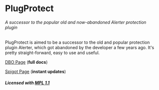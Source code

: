 PlugProtect
===============

###### A successor to the popular old and now-abandoned Alerter protection plugin

PlugProtect is aimed to be a successor to the old and popular protection plugin Alerter, which got abandoned by the developer a few years ago. It's pretty straight-forward, easy to use and useful.

[DBO Page](http://dev.bukkit.org/bukkit-plugins/alerter-reloaded/) (**full docs**)

[Spigot Page](http://www.spigotmc.org/resources/plugprotect.727/) (**instant updates**)

##### Licensed with [MPL 1.1](http://www.mozilla.org/MPL/1.1/)
